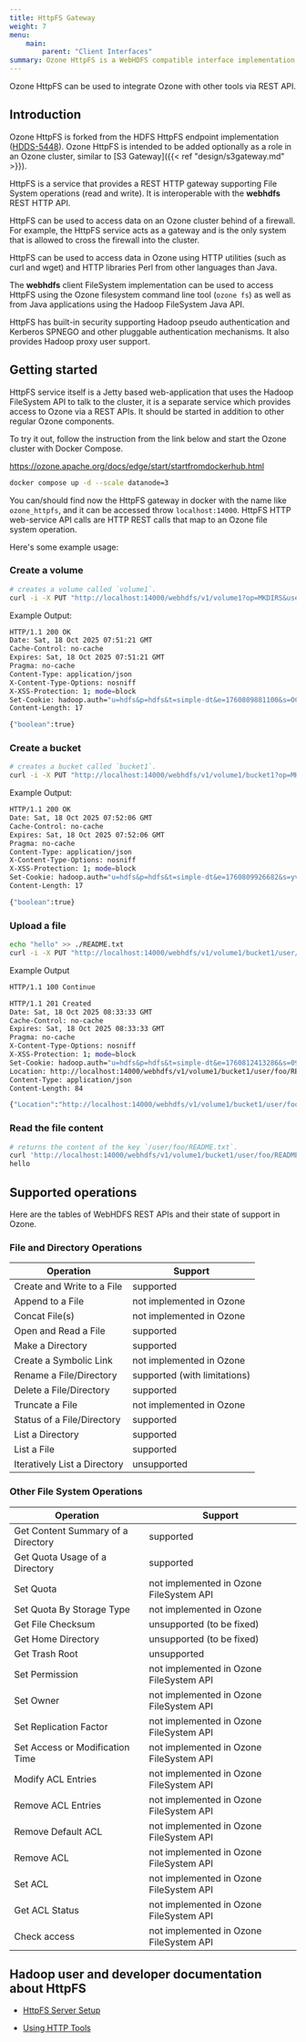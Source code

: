 ```yaml
---
title: HttpFS Gateway
weight: 7
menu:
    main:
        parent: "Client Interfaces"
summary: Ozone HttpFS is a WebHDFS compatible interface implementation, as a separate role it provides an easy integration with Ozone.
---
```


<!---
  Licensed to the Apache Software Foundation (ASF) under one or more
  contributor license agreements.  See the NOTICE file distributed with
  this work for additional information regarding copyright ownership.
  The ASF licenses this file to You under the Apache License, Version 2.0
  (the "License"); you may not use this file except in compliance with
  the License.  You may obtain a copy of the License at

      http://www.apache.org/licenses/LICENSE-2.0

  Unless required by applicable law or agreed to in writing, software
  distributed under the License is distributed on an "AS IS" BASIS,
  WITHOUT WARRANTIES OR CONDITIONS OF ANY KIND, either express or implied.
  See the License for the specific language governing permissions and
  limitations under the License.
-->

Ozone HttpFS can be used to integrate Ozone with other tools via REST API.

## Introduction

Ozone HttpFS is forked from the HDFS HttpFS endpoint implementation ([HDDS-5448](https://issues.apache.org/jira/browse/HDDS-5448)). Ozone HttpFS is intended to be added optionally as a role in an Ozone cluster, similar to [S3 Gateway]({{< ref "design/s3gateway.md" >}}).

HttpFS is a service that provides a REST HTTP gateway supporting File System operations (read and write). It is interoperable with the **webhdfs** REST HTTP API.

HttpFS can be used to access data on an Ozone cluster behind of a firewall. For example, the HttpFS service acts as a gateway and is the only system that is allowed to cross the firewall into the cluster.

HttpFS can be used to access data in Ozone using HTTP utilities (such as curl and wget) and HTTP libraries Perl from other languages than Java.

The **webhdfs** client FileSystem implementation can be used to access HttpFS using the Ozone filesystem command line tool (`ozone fs`) as well as from Java applications using the Hadoop FileSystem Java API.

HttpFS has built-in security supporting Hadoop pseudo authentication and Kerberos SPNEGO and other pluggable authentication mechanisms. It also provides Hadoop proxy user support.


## Getting started

HttpFS service itself is a Jetty based web-application that uses the Hadoop FileSystem API to talk to the cluster, it is a separate service which provides access to Ozone via a REST APIs. It should be started in addition to other regular Ozone components.

To try it out, follow the instruction from the link below and start the Ozone cluster with Docker Compose. 

https://ozone.apache.org/docs/edge/start/startfromdockerhub.html

```bash
docker compose up -d --scale datanode=3
```

You can/should find now the HttpFS gateway in docker with the name like `ozone_httpfs`,
and it can be accessed throw `localhost:14000`.
HttpFS HTTP web-service API calls are HTTP REST calls that map to an Ozone file system operation.

Here's some example usage:

### Create a volume

```bash
# creates a volume called `volume1`.
curl -i -X PUT "http://localhost:14000/webhdfs/v1/volume1?op=MKDIRS&user.name=hdfs"
```

Example Output:

```bash
HTTP/1.1 200 OK
Date: Sat, 18 Oct 2025 07:51:21 GMT
Cache-Control: no-cache
Expires: Sat, 18 Oct 2025 07:51:21 GMT
Pragma: no-cache
Content-Type: application/json
X-Content-Type-Options: nosniff
X-XSS-Protection: 1; mode=block
Set-Cookie: hadoop.auth="u=hdfs&p=hdfs&t=simple-dt&e=1760809881100&s=OCdVOi8eyMguFySkmEJxm5EkRfj6NbAM9agi5Gue1Iw="; Path=/; HttpOnly
Content-Length: 17

{"boolean":true}
```

### Create a bucket

```bash
# creates a bucket called `bucket1`.
curl -i -X PUT "http://localhost:14000/webhdfs/v1/volume1/bucket1?op=MKDIRS&user.name=hdfs"
```

Example Output:

```bash
HTTP/1.1 200 OK
Date: Sat, 18 Oct 2025 07:52:06 GMT
Cache-Control: no-cache
Expires: Sat, 18 Oct 2025 07:52:06 GMT
Pragma: no-cache
Content-Type: application/json
X-Content-Type-Options: nosniff
X-XSS-Protection: 1; mode=block
Set-Cookie: hadoop.auth="u=hdfs&p=hdfs&t=simple-dt&e=1760809926682&s=yvOaeaRCVJZ+z+nZQ/rM/Y01pzEmS9Pe2mE9f0b+TWw="; Path=/; HttpOnly
Content-Length: 17

{"boolean":true}
```

### Upload a file

```bash
echo "hello" >> ./README.txt
curl -i -X PUT "http://localhost:14000/webhdfs/v1/volume1/bucket1/user/foo/README.txt?op=CREATE&data=true&user.name=hdfs" -T ./README.txt -H"Content-Type: application/octet-stream" 
```

Example Output

```bash
HTTP/1.1 100 Continue

HTTP/1.1 201 Created
Date: Sat, 18 Oct 2025 08:33:33 GMT
Cache-Control: no-cache
Expires: Sat, 18 Oct 2025 08:33:33 GMT
Pragma: no-cache
X-Content-Type-Options: nosniff
X-XSS-Protection: 1; mode=block
Set-Cookie: hadoop.auth="u=hdfs&p=hdfs&t=simple-dt&e=1760812413286&s=09t7xKu/p/fjCJiQNL3bvW/Q7mTw28IbeNqDGlslZ6w="; Path=/; HttpOnly
Location: http://localhost:14000/webhdfs/v1/volume1/bucket1/user/foo/README.txt
Content-Type: application/json
Content-Length: 84

{"Location":"http://localhost:14000/webhdfs/v1/volume1/bucket1/user/foo/README.txt"}
```

### Read the file content

```bash
# returns the content of the key `/user/foo/README.txt`.
curl 'http://localhost:14000/webhdfs/v1/volume1/bucket1/user/foo/README.txt?op=OPEN&user.name=foo'
hello
```

## Supported operations

Here are the tables of WebHDFS REST APIs and their state of support in Ozone.

### File and Directory Operations

Operation                       |      Support
--------------------------------|---------------------
Create and Write to a File      | supported
Append to a File                | not implemented in Ozone
Concat File(s)                  | not implemented in Ozone
Open and Read a File            | supported
Make a Directory                | supported
Create a Symbolic Link          | not implemented in Ozone
Rename a File/Directory         | supported (with limitations)
Delete a File/Directory         | supported
Truncate a File                 | not implemented in Ozone
Status of a File/Directory      | supported
List a Directory                | supported
List a File                     | supported
Iteratively List a Directory    | unsupported


### Other File System Operations

Operation                             |      Support
--------------------------------------|---------------------
Get Content Summary of a Directory    | supported
Get Quota Usage of a Directory        | supported
Set Quota                             | not implemented in Ozone FileSystem API
Set Quota By Storage Type             | not implemented in Ozone
Get File Checksum                     | unsupported (to be fixed)
Get Home Directory                    | unsupported (to be fixed)
Get Trash Root                        | unsupported
Set Permission                        | not implemented in Ozone FileSystem API
Set Owner                             | not implemented in Ozone FileSystem API
Set Replication Factor                | not implemented in Ozone FileSystem API
Set Access or Modification Time       | not implemented in Ozone FileSystem API
Modify ACL Entries                    | not implemented in Ozone FileSystem API
Remove ACL Entries                    | not implemented in Ozone FileSystem API
Remove Default ACL                    | not implemented in Ozone FileSystem API
Remove ACL                            | not implemented in Ozone FileSystem API
Set ACL                               | not implemented in Ozone FileSystem API
Get ACL Status                        | not implemented in Ozone FileSystem API
Check access                          | not implemented in Ozone FileSystem API

## Hadoop user and developer documentation about HttpFS

* [HttpFS Server Setup](https://hadoop.apache.org/docs/stable/hadoop-hdfs-httpfs/ServerSetup.html)

* [Using HTTP Tools](https://hadoop.apache.org/docs/stable/hadoop-hdfs-httpfs/ServerSetup.html)
